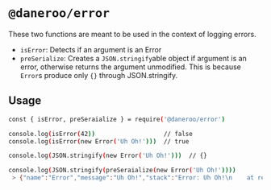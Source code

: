 # `@daneroo/error`

These two functions are meant to be used in the context of logging errors.

- `isError`: Detects if an argument is an Error
- `preSerialize`: Creates a `JSON.stringify`able object if argument is an error, otherwise returns the argument unmodified. This is because `Error`s produce only `{}` through JSON.stringify.

## Usage

```bash
const { isError, preSeraialize } = require('@daneroo/error')

console.log(isError(42))                   // false
console.log(isError(new Error('Uh Oh!')))  // true

console.log(JSON.stringify(new Error('Uh Oh!')))  // {}

console.log(JSON.stringify(preSeraialize(new Error('Uh Oh!'))))
 > {"name":"Error","message":"Uh Oh!","stack":"Error: Uh Oh!\n    at repl:1:42\n    at Script.runInThisContext (vm.js:96:20)\n    at REPLServer.defaultEval (repl.js:329:29)\n    at bound (domain.js:396:14)\n    at REPLServer.runBound [as eval] (domain.js:409:12)\n    at REPLServer.onLine (repl.js:642:10)\n    at REPLServer.emit (events.js:187:15)\n    at REPLServer.EventEmitter.emit (domain.js:442:20)\n    at REPLServer.Interface._onLine (readline.js:290:10)\n    at REPLServer.Interface._line (readline.js:638:8)"}

```
